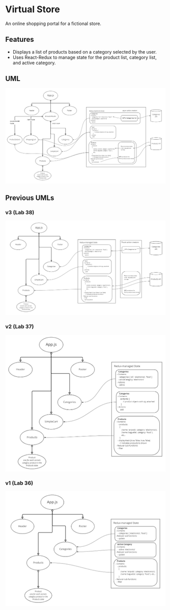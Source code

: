 # Virtual Store

An online shopping portal for a fictional store.

## Features

- Displays a list of products based on a category selected by the user.
- Uses React-Redux to manage state for the product list, category list, and active category.

## UML

![My Virtual Store React app architecture v4](assets/lab-39-uml.jpg)

## Previous UMLs

### v3 (Lab 38)

![My Virtual Store React app architecture v3](assets/lab-38-uml.jpg)

### v2 (Lab 37)

![My Virtual Store React app architecture v2](assets/lab-37-uml.jpg)

### v1 (Lab 36)

![My Virtual Store React app architecture](assets/lab-36-uml.jpg)
